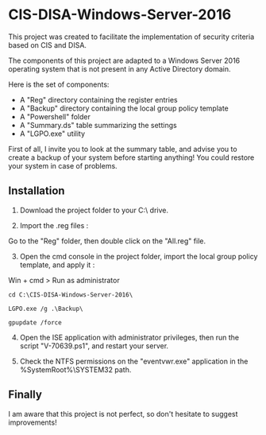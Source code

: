 # CIS-DISA-Windows-Server-2016

This project was created to facilitate the implementation of security criteria based on CIS and DISA.

The components of this project are adapted to a Windows Server 2016 operating system that is not present in any Active Directory domain.

Here is the set of components:
- A "Reg" directory containing the register entries
- A "Backup" directory containing the local group policy template
- A "Powershell" folder
- A "Summary.ds" table summarizing the settings
- A "LGPO.exe" utility

First of all, I invite you to look at the summary table, and advise you to create a backup of your system before starting anything! You could restore your system in case of problems.


## Installation

1) Download the project folder to your C:\ drive.

2) Import the .reg files :

Go to the "Reg" folder, then double click on the "All.reg" file.

3) Open the cmd console in the project folder, import the local group policy template, and apply it :

Win + cmd > Run as administrator

```
cd C:\CIS-DISA-Windows-Server-2016\
```
```
LGPO.exe /g .\Backup\
```
```
gpupdate /force
```
4) Open the ISE application with administrator privileges, then run the script "V-70639.ps1", and restart your server.

5) Check the NTFS permissions on the "eventvwr.exe" application in the %SystemRoot%\SYSTEM32 path.



## Finally

I am aware that this project is not perfect, so don't hesitate to suggest improvements!
